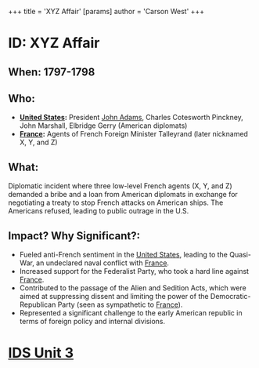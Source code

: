 +++
 title = 'XYZ Affair'
[params]
	author = 'Carson West'
+++
# ID: XYZ Affair
## When: 1797-1798
## Who: 
* **[United States](./../united-states/):** President [John Adams](./../john-adams/), Charles Cotesworth Pinckney, John Marshall, Elbridge Gerry (American diplomats)
* **[France](./../france/):**  Agents of French Foreign Minister Talleyrand (later nicknamed X, Y, and Z)

## What: 
Diplomatic incident where three low-level French agents (X, Y, and Z) demanded a bribe and a loan from American diplomats in exchange for negotiating a treaty to stop French attacks on American ships.  The Americans refused, leading to public outrage in the U.S.

## Impact? Why Significant?: 
* Fueled anti-French sentiment in the [United States](./../united-states/), leading to the Quasi-War, an undeclared naval conflict with [France](./../france/). 
* Increased support for the Federalist Party, who took a hard line against [France](./../france/).
* Contributed to the passage of the Alien and Sedition Acts, which were aimed at suppressing dissent and limiting the power of the Democratic-Republican Party (seen as sympathetic to [France](./../france/)).
* Represented a significant challenge to the early American republic in terms of foreign policy and internal divisions. 

# [IDS Unit 3](./../ids-unit-3/)